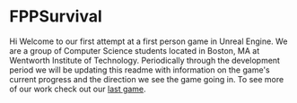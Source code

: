 # FPPSurvival
Hi
Welcome to our first attempt at a first person game in Unreal Engine. We are a group of Computer Science students located in Boston, MA at Wentworth Institute of Technology. Periodically through the development period we will be updating this readme with information on the game's current progress and the direction we see the game going in. To see more of our work check out our [last game](https://github.com/uptonm/RPG).
